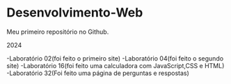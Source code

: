 # Desenvolvimento-Web
Meu primeiro repositório no Github.

2024

-Laboratório 02(foi feito o primeiro site)
-Laboratório 04(foi feito o segundo site)
-Laboratório 16(foi feito uma calculadora com JavaScript,CSS e HTML)
-Laboratório 32(Foi feito uma página de perguntas e respostas)